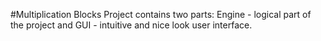 #Multiplication Blocks
Project contains two parts: Engine - logical part of the project and GUI - intuitive and nice look user interface.
